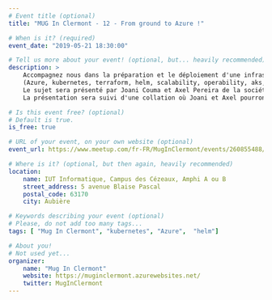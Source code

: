 ```yaml
---
# Event title (optional)
title: "MUG In Clermont - 12 - From ground to Azure !"

# When is it? (required)
event_date: "2019-05-21 18:30:00"

# Tell us more about your event! (optional, but... heavily recommended)
description: >
    Accompagnez nous dans la préparation et le déploiement d'une infrastructure multi environnements grâce à Azure et Kubernetes.
    (Azure, kubernetes, terraform, helm, scalability, operability, aks, infraAsCode)
    Le sujet sera présenté par Joani Couma et Axel Pereira de la société CGI.
    La présentation sera suivi d'une collation où Joani et Axel pourront répondre à toutes vos questions.

# Is this event free? (optional)
# Default is true.
is_free: true

# URL of your event, on your own website (optional)
event_url: https://www.meetup.com/fr-FR/MugInClermont/events/260855488/

# Where is it? (optional, but then again, heavily recommended)
location:
    name: IUT Informatique, Campus des Cézeaux, Amphi A ou B
    street_address: 5 avenue Blaise Pascal
    postal_code: 63170
    city: Aubière

# Keywords describing your event (optional)
# Please, do not add too many tags...
tags: [ "Mug In Clermont", "kubernetes", "Azure",  "helm"]

# About you!
# Not used yet...
organizer:
    name: "Mug In Clermont"
    website: https://muginclermont.azurewebsites.net/
    twitter: MugInClermont
---
```

